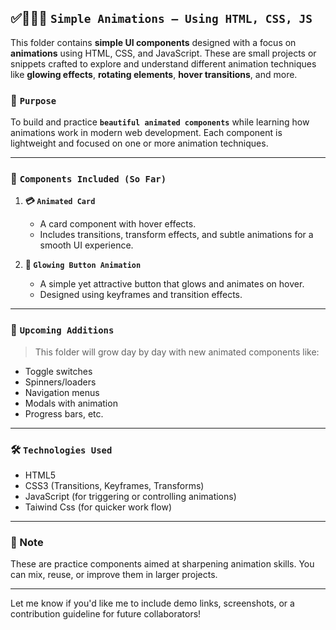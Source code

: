 ## ✅👩🏻‍💻 `Simple Animations – Using HTML, CSS, JS`

This folder contains **simple UI components** designed with a focus on **animations** using HTML, CSS, and JavaScript. These are small projects or snippets crafted to explore and understand different animation techniques like **glowing effects**, **rotating elements**, **hover transitions**, and more.

### 🎯 `Purpose`

To build and practice **`beautiful animated components`** while learning how animations work in modern web development. Each component is lightweight and focused on one or more animation techniques.

---

### 📁 `Components Included (So Far)`

1. **💳 `Animated Card`**

   * A card component with hover effects.
   * Includes transitions, transform effects, and subtle animations for a smooth UI experience.

2. **🔘 `Glowing Button Animation`**

   * A simple yet attractive button that glows and animates on hover.
   * Designed using keyframes and transition effects.

---

### 🚧 `Upcoming Additions`

> This folder will grow day by day with new animated components like:

* Toggle switches
* Spinners/loaders
* Navigation menus
* Modals with animation
* Progress bars, etc.

---

### 🛠 `Technologies Used`

* HTML5
* CSS3 (Transitions, Keyframes, Transforms)
* JavaScript (for triggering or controlling animations)
* Taiwind Css (for quicker work flow)

---

### 📌 Note

These are practice components aimed at sharpening animation skills. You can mix, reuse, or improve them in larger projects.

---

Let me know if you'd like me to include demo links, screenshots, or a contribution guideline for future collaborators!
